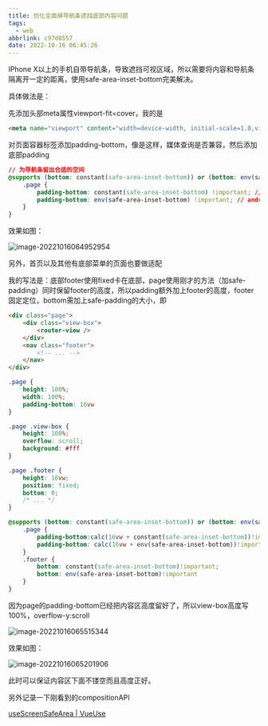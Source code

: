 ```yaml
---
title: 优化全面屏导航条遮挡底部内容问题
tags:
  - web
abbrlink: c97d8557
date: 2022-10-16 06:45:26
---
```


IPhone X以上的手机自带导航条，导致遮挡可视区域，所以需要将内容和导航条隔离开一定的距离，使用safe-area-inset-bottom完美解决。



具体做法是：

先添加头部meta属性viewport-fit=cover，我的是

```html
<meta name="viewport" content="width=device-width, initial-scale=1.0,viewport-fit=cover,user-scalable=no" />
```

对页面容器标签添加padding-bottom，像是这样，媒体查询是否兼容，然后添加底部padding

```css
// 为导航条留出合适的空间
@supports (bottom: constant(safe-area-inset-bottom)) or (bottom: env(safe-area-inset-bottom)) {
    .page {
        padding-bottom: constant(safe-area-inset-bottom) !important; // ios
        padding-bottom: env(safe-area-inset-bottom) !important; // android
    }
}
```

效果如图：

![image-20221016064952954](优化全面屏导航条遮挡底部内容问题/image-20221016064952954.png)

另外，首页以及其他有底部菜单的页面也要做适配

我的写法是：底部footer使用fixed卡在底部，page使用刚才的方法（加safe-padding）同时保留footer的高度，所以padding额外加上footer的高度，footer固定定位，bottom需加上safe-padding的大小，即

```html
<div class="page">
    <div class="view-box">
        <router-view />
    </div>
    <nav class="footer">
        <!-- ... -->
    </nav>
</div>
```

```css
.page {
    height: 100%;
    width: 100%;
    padding-bottom: 16vw
}

.page .view-box {
    height: 100%;
    overflow: scroll;
    background: #fff
}

.page .footer {
    height: 16vw;
	position: fixed;
    bottom: 0;
    /* ... */
}

@supports (bottom: constant(safe-area-inset-bottom)) or (bottom: env(safe-area-inset-bottom)) {
    .page {
        padding-bottom:calc(16vw + constant(safe-area-inset-bottom))!important;
        padding-bottom: calc(16vw + env(safe-area-inset-bottom))!important
    }
    .footer {
        bottom: constant(safe-area-inset-bottom)!important;
        bottom: env(safe-area-inset-bottom)!important
    }
}
```



因为page的padding-bottom已经把内容区高度留好了，所以view-box高度写100%，overflow-y:scroll

![image-20221016065515344](优化全面屏导航条遮挡底部内容问题/image-20221016065515344.png)

效果如图：

![image-20221016065201906](优化全面屏导航条遮挡底部内容问题/image-20221016065201906.png)

此时可以保证内容区下面不镂空而且高度正好。



另外记录一下刚看到的compositionAPI

[useScreenSafeArea | VueUse](https://vueuse.org/core/usescreensafearea/)
